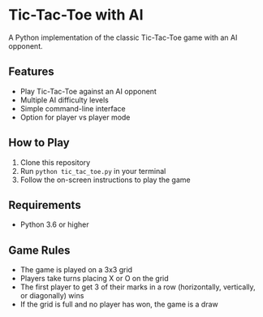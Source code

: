 # Tic-Tac-Toe with AI

A Python implementation of the classic Tic-Tac-Toe game with an AI opponent.

## Features

- Play Tic-Tac-Toe against an AI opponent
- Multiple AI difficulty levels
- Simple command-line interface
- Option for player vs player mode

## How to Play

1. Clone this repository
2. Run `python tic_tac_toe.py` in your terminal
3. Follow the on-screen instructions to play the game

## Requirements

- Python 3.6 or higher

## Game Rules

- The game is played on a 3x3 grid
- Players take turns placing X or O on the grid
- The first player to get 3 of their marks in a row (horizontally, vertically, or diagonally) wins
- If the grid is full and no player has won, the game is a draw